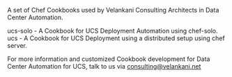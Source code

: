 A set of Chef Cookbooks used by Velankani Consulting Architects in Data Center Automation.

ucs-solo - A Cookbook for UCS Deployment Automation using chef-solo.
ucs - A Cookbook for UCS Deployment using a distributed setup using chef server.

For more information and customized Cookbook development for Data Center Automation for UCS, talk to us via consulting@velankani.net
